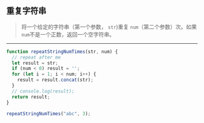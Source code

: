 ## 重复字符串

> 将一个给定的字符串（第一个参数， `str`)重复 `num`（第二个参数）次。如果 `num`不是一个正数，返回一个空字符串。
>

---

```js
function repeatStringNumTimes(str, num) {
  // repeat after me
  let result = str;
  if (num < 0) result = '';
  for (let i = 1; i < num; i++) {
    result = result.concat(str);
  }
  // console.log(result);
  return result;
}

repeatStringNumTimes("abc", 3);
```

